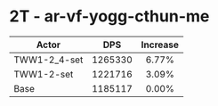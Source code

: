 # 2T - ar-vf-yogg-cthun-me
| Actor | DPS | Increase |
|---|:---:|:---:|
|TWW1-2_4-set|1265330|6.77%|
|TWW1-2-set|1221716|3.09%|
|Base|1185117|0.00%|
